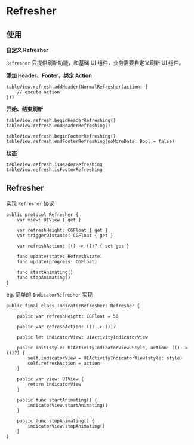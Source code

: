# Refresher

## 使用

**自定义 Refresher**

`Refresher` 只提供刷新功能，和基础 UI 组件，业务需要自定义刷新 UI 组件。

**添加 Header、Footer，绑定 Action**

```
tableView.refresh.addHeader(NormalRefresher(action: {
    // excute action
}))
```

**开始、结束刷新**

```
tableView.refresh.beginHeaderRefreshing()
tableView.refresh.endHeaderRefreshing()

tableView.refresh.beginFooterRefreshing()
tableView.refresh.endFooterRefreshing(noMoreData: Bool = false)
```

**状态**

```
tableView.refresh.isHeaderRefreshing
tableView.refresh.isFooterRefreshing
```

## Refresher

实现 `Refresher` 协议

```
public protocol Refresher {
    var view: UIView { get }

    var refreshHeight: CGFloat { get }
    var triggerDistance: CGFloat { get }

    var refreshAction: (() -> ())? { set get }

    func update(state: RefreshState)
    func update(progress: CGFloat)

    func startAnimating()
    func stopAnimating()
}
```

eg. 简单的 `IndicatorRefresher` 实现
```
public final class IndicatorRefresher: Refresher {

    public var refreshHeight: CGFloat = 50

    public var refreshAction: (() -> ())?

    public let indicatorView: UIActivityIndicatorView

    public init(style: UIActivityIndicatorView.Style, action: (() -> ())?) {
        self.indicatorView = UIActivityIndicatorView(style: style)
        self.refreshAction = action
    }

    public var view: UIView {
        return indicatorView
    }

    public func startAnimating() {
        indicatorView.startAnimating()
    }

    public func stopAnimating() {
        indicatorView.stopAnimating()
    }
}
```
